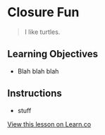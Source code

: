 # Closure Fun



> I like turtles. 
 

## Learning Objectives

* Blah blah blah




## Instructions

*  stuff


<a href='https://learn.co/lessons/Closures' data-visibility='hidden'>View this lesson on Learn.co</a>
